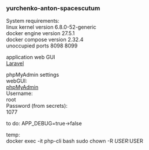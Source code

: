 ### yurchenko-anton-spacescutum

System requirements:  
linux kernel version 6.8.0-52-generic  
docker engine version 27.5.1  
docker compose version 2.32.4  
unoccupied ports 8098 8099  

application web GUI  
[Laravel](http://localhost:8099)  

phpMyAdmin settings  
webGUI:   
[phpMyAdmin](http://localhost:8098)  
Username:  
root  
Password (from secrets):  
1077  

to do:
APP_DEBUG=true->false

temp:  
docker exec -it php-cli bash
sudo chown -R $USER:$USER